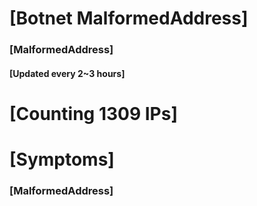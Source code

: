 # [Botnet MalformedAddress]
### [MalformedAddress]
#### [Updated every 2~3 hours]

# [Counting 1309 IPs]

# [Symptoms] 
###   [MalformedAddress]
